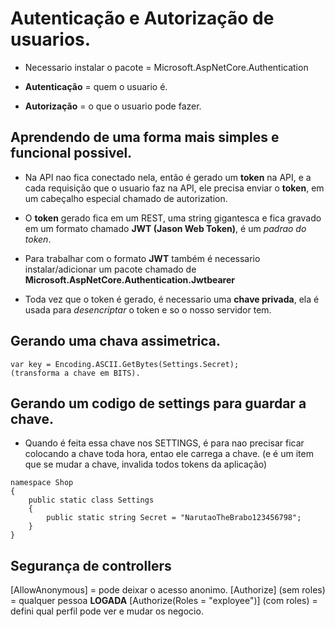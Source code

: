 # Autenticação e Autorização de usuarios.

- Necessario instalar o pacote = Microsoft.AspNetCore.Authentication

- **Autenticação** = quem o usuario é.
- **Autorização** = o que o usuario pode fazer.

## Aprendendo de uma forma mais simples e funcional possivel.

- Na API nao fica conectado nela, então é gerado um **token** na API, e a cada requisição que o usuario faz na API, ele precisa enviar o **token**, em um cabeçalho especial chamado de autorization.

- O **token** gerado fica em um REST, uma string gigantesca e fica gravado em um formato chamado **JWT (Jason Web Token)**, é um *padrao do token*.

- Para trabalhar com o formato **JWT** também é necessario instalar/adicionar um pacote chamado de **Microsoft.AspNetCore.Authentication.Jwtbearer**

- Toda vez que o token é gerado, é necessario uma **chave privada**, ela é usada para *desencriptar* o token e so o nosso servidor tem.

## Gerando uma chava assimetrica.

``` Csharp
var key = Encoding.ASCII.GetBytes(Settings.Secret);
(transforma a chave em BITS).
``` 

## Gerando um codigo de settings para guardar a chave.

- Quando é feita essa chave nos SETTINGS, é para nao precisar ficar colocando a chave toda hora, entao ele carrega a chave. (e é um item que se mudar a chave, invalida todos tokens da aplicação)

``` Csharp
namespace Shop
{
    public static class Settings
    {
        public static string Secret = "NarutaoTheBrabo123456798";
    }
}
```
## Segurança de controllers

[AllowAnonymous] = pode deixar o acesso anonimo.
[Authorize] (sem roles) = qualquer pessoa **LOGADA**
[Authorize(Roles = "exployee")] (com roles) = defini qual perfil pode ver e mudar os negocio.